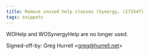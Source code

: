 ```yaml
---
title: Remove unused help classes (Synergy, c27254f)
tags: snippets
---
```


WOHelp and WOSynergyHelp are no longer used.

Signed-off-by: Greg Hurrell &lt;greg@hurrell.net&gt;
